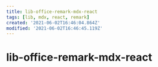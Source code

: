 ```yaml
---
title: lib-office-remark-mdx-react
tags: [lib, mdx, react, remark]
created: '2021-06-02T16:46:04.864Z'
modified: '2021-06-02T16:46:45.119Z'
---
```


# lib-office-remark-mdx-react


